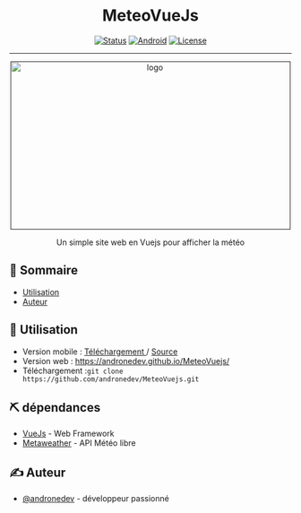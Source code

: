 <h1 align="center">MeteoVueJs</h1>




<div align="center">

[![Status](https://img.shields.io/badge/status-active-success.svg)]()
[![Android](https://build.phonegap.com/apps/3954245/badge/886727515/android.svg)]()
[![License](https://img.shields.io/badge/license-MIT-blue.svg)](/LICENSE)



</div>

---
<p align="center">
  <a href="" rel="noopener">
 <img width=500px height=300px src="https://i.imgur.com/0ius3Yf.jpg" alt="logo"></a>
</p>
<p align="center"> Un simple site web en Vuejs pour afficher la météo
    <br> 
</p>

## 📝 Sommaire

- [Utilisation](#usage)
- [Auteur](#authors)



## 🎈 Utilisation <a name="usage"></a>
- Version mobile : <a target="_blank" href="https://build.phonegap.com/apps/3954245/share">Téléchargement </a> / <a href="https://github.com/andronedev/MeteoVuejs/tree/mobile">Source</a>
- Version web : <a target="_blank" href="https://andronedev.github.io/MeteoVuejs/">https://andronedev.github.io/MeteoVuejs/</a>
- Téléchargement :`git clone https://github.com/andronedev/MeteoVuejs.git`


## ⛏️ dépendances <a name = "built_using"></a>

- [VueJs](https://vuejs.org/) - Web Framework
- [Metaweather](https://www.metaweather.com) - API Météo libre


## ✍️ Auteur <a name = "authors"></a>

- [@andronedev](https://github.com/andronedev) - développeur passionné




